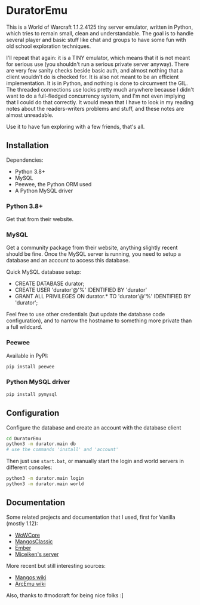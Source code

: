 # DuratorEmu

This is a World of Warcraft 1.1.2.4125 tiny server emulator, written in Python,
which tries to remain small, clean and understandable. The goal is to handle
several player and basic stuff like chat and groups to have some fun with old
school exploration techniques.

I'll repeat that again: it is a TINY emulator, which means that it is not meant
for serious use (you shouldn't run a serious private server anyway). There are
very few sanity checks beside basic auth, and almost nothing that a client
wouldn't do is checked for. It is also not meant to be an efficient
implementation. It is in Python, and nothing is done to circumvent the GIL. The
threaded connections use locks pretty much anywhere because I didn't want to do
a full-fledged concurrency system, and I'm not even implying that I could do
that correctly. It would mean that I have to look in my reading notes about the
readers-writers problems and stuff, and these notes are almost unreadable.

Use it to have fun exploring with a few friends, that's all.

## Installation

Dependencies:

- Python 3.8+
- MySQL
- Peewee, the Python ORM used
- A Python MySQL driver

### Python 3.8+

Get that from their website.

### MySQL

Get a community package from their website, anything slightly recent should be
fine. Once the MySQL server is running, you need to setup a database and an
account to access this database.

Quick MySQL database setup:

- CREATE DATABASE durator;
- CREATE USER 'durator'@'%' IDENTIFIED BY 'durator'
- GRANT ALL PRIVILEGES ON durator.\* TO 'durator'@'%' IDENTIFIED BY 'durator';

Feel free to use other credentials (but update the database code configuration),
and to narrow the hostname to something more private than a full wildcard.

### Peewee

Available in PyPI:

```bash
pip install peewee
```

### Python MySQL driver

```bash
pip install pymysql
```

## Configuration

Configure the database and create an account with the database client

```bash
cd DuratorEmu
python3 -m durator.main db
# use the commands 'install' and 'account'
```

Then just use `start.bat`, or manually start the login and world servers in
different consoles:

```bash
python3 -m durator.main login
python3 -m durator.main world
```

## Documentation

Some related projects and documentation that I used, first for Vanilla (mostly
1.12):

- [WoWCore](https://github.com/RomanRom2/WoWCore/)
- [MangosClassic](https://github.com/cmangos/mangos-classic)
- [Ember](https://github.com/EmberEmu/Ember)
- [Miceiken's server](http://git.clusterbrain.net/miceiken/WoWClassicServer)

More recent but still interesting sources:

- [Mangos wiki](https://getmangos.eu/wiki/Reference%20Information)
- [ArcEmu wiki](http://www.arcemu.org/wiki/Packets)

Also, thanks to #modcraft for being nice folks :]
